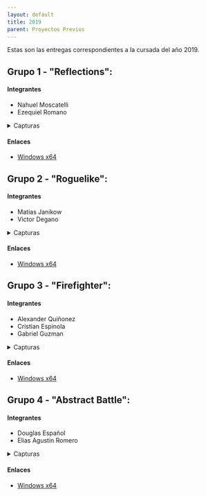 ```yaml
---
layout: default
title: 2019
parent: Proyectos Previos
---
```


Estas son las entregas correspondientes a la cursada del año 2019.


## Grupo 1 - "Reflections":

#### Integrantes

* Nahuel Moscatelli
* Ezequiel Romano

<details>
  <summary>Capturas</summary>
  
  ![title screen](imagenes/2019s2-grupo1-1.png?raw=true)
  ![title screen](imagenes/2019s2-grupo1-2.png?raw=true)
</details>

#### Enlaces
- [Windows x64](https://github.com/R4nKF1v3/boss/releases/download/1.0.2/reflections_boss_x64.exe "Reflections Windows x64")

## Grupo 2 - "Roguelike":

#### Integrantes

* Matias Janikow
* Victor Degano

<details>
  <summary>Capturas</summary>
  
  ![title screen](imagenes/2019s2-grupo1-1.png?raw=true)
  ![title screen](imagenes/2019s2-grupo1-2.png?raw=true)
</details>

#### Enlaces
- [Windows x64](https://github.com/R4nKF1v3/boss/releases/download/1.0.2/reflections_boss_x64.exe "Reflections Windows x64")

## Grupo 3 - "Firefighter":

#### Integrantes

* Alexander Quiñonez
* Cristian Espinola
* Gabriel Guzman

<details>
  <summary>Capturas</summary>
  
  ![title screen](imagenes/2019s2-grupo1-1.png?raw=true)
  ![title screen](imagenes/2019s2-grupo1-2.png?raw=true)
</details>

#### Enlaces
- [Windows x64](https://github.com/R4nKF1v3/boss/releases/download/1.0.2/reflections_boss_x64.exe "Reflections Windows x64")

## Grupo 4 - "Abstract Battle":

#### Integrantes

* Douglas Español
* Elias Agustin Romero

<details>
  <summary>Capturas</summary>
  
  ![title screen](imagenes/2019s2-grupo1-1.png?raw=true)
  ![title screen](imagenes/2019s2-grupo1-2.png?raw=true)
</details>

#### Enlaces
- [Windows x64](https://github.com/IntroPV-UNQ/repositorio-proyectos/releases/download/2019/2019s2-grupo4-Abstract.Battle.zip "Abstract Battle Windows x64")

